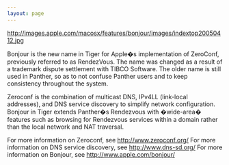 ```yaml
---
layout: page
---
```




http://images.apple.com/macosx/features/bonjour/images/indextop20050412.jpg

Bonjour is the new name in Tiger for Apple�s implementation of ZeroConf, previously referred to as RendezVous. The name was changed as a result of a trademark dispute settlement with TIBCO Software. The older name is still used in Panther, so as to not confuse Panther users and to keep consistency throughout the system.

Zeroconf is the combination of multicast DNS, IPv4LL (link-local addresses), and DNS service discovery to simplify network configuration. Bonjour in Tiger extends Panther�s Rendezvous with �wide-area� features such as browsing for Rendezvous services within a domain rather than the local network and NAT traversal.

For more information on Zeroconf, see http://www.zeroconf.org/
For more information on DNS service discovery, see http://www.dns-sd.org/
For more information on Bonjour, see http://www.apple.com/bonjour/
